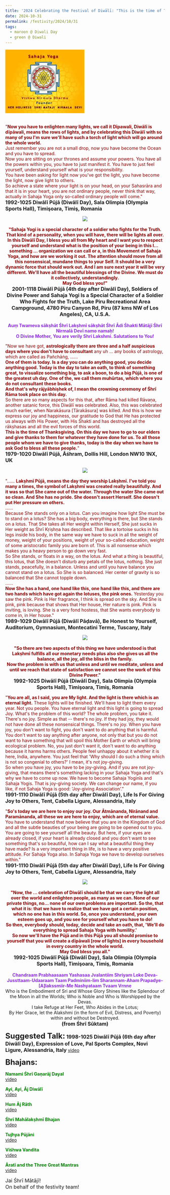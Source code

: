 ```yaml
---
title: '2024 Celebrating the Festival of Diwālī: "This is the time of Thanksgiving. On this day we have to go to our elders and give thanks to them for whatever they have done for us" '
date: 2024-10-31
permalink: /festivity/2024/10/31
tags:
  - maroon @ Diwali Day
  - green @ Diwali
---
```


<div style="text-align: left"><img src="/images/image1.png" width="250" /></div><br>

<p>
<font color="DarkRed">"<b>Now you have to enlighten many lights, we call it Dīpawali, Diwālī is dīpāwali, means the rows of lights, and by celebrating this Diwālī with so many of you I'm sure we'll have such a torch of light which will go around the whole world.</b><br>
Just remember you are not a small drop, now you have become the Ocean and you have to spread.<br>
Now you are sitting on your thrones and assume your powers. You have all the powers within you, you have to just manifest it. You have to just feel yourself, understand yourself what is your responsibility.<br>
You have been asking for light now you've got the light, you have become the light, now give light to others.<br>
So achieve a state where your light is on your head, on your Sahasrāra and that it is in your heart, you are not ordinary people, never think that way, actually in Sahaja Yoga only so-called ordinary people will come."</font><br>
<font size="+0"><b>1992-1025 Diwālī Pūjā (Diwālī Day), Sala Olimpia (Olympia Sports Hall), Timişoara, Timiş, Romania</b></font>
</p>

<div style="text-align: center"><img src="https://pub-1e517d8c73a64c9c82977d676b1fff72.r2.dev/FT0093.png" /></div>

<p style="text-align:center;">
<font color="DarkRed"><b>"Sahaja Yogi is a special character of a soldier who fights for the Truth. That kind of a personality, when you will have, there will be lights all over.<br>
In this Diwālī Day, I bless you all from My heart and I want you to respect yourself and understand what is the position of your being in this l... something ... organization we can call or a, in this Movement of Sahaja Yoga, and how are we working it out. The attention should move from all this nonsensical, mundane things to your Self. It should be a very dynamic force that should work out. And I am sure next year it will be very different. We'll have all the beautiful blessings of the Divine. We must do it collectively, understandingly.<br>
May God bless you!"</b></font><br>
<font size="+0"><b>2001-1118 Diwālī Pūjā (4th day after Diwālī Day), Soldiers of Divine Power and Sahaja Yogi Is a Special Character of a Soldier Who Fights for the Truth, Lake Piru Recreational Area Campground, 4780 Piru Canyon Rd, Piru (87 kms NW of Los Angeles), CA, U.S.A.</b></font><br>
<br>
<font color="BlueViolet"><b>Auṃ Twameva sākṣhāt Śhrī Lakṣhmī sākṣhāt Śhrī Ādi Śhakti Mātājī Śhrī Nirmalā Devī namo namaḥ!</b><br>
<b>O Divine Mother, You are verily Shri Lakshmi. Salutations to You!</b></font>
</p>

<p>
<font color="DarkRed">"Now we have got, <b>astrologically there are three and a half auspicious days where you don't have to consultant</b> any uh ... any books of astrology, which are called as Pañchāṅg, ......<br>
<b>One of them is today. Is a day you can do anything good, you decide anything good. Today is the day to take an oath, to think of something great, to visualize something big, to ask a boon, to do a big Pūjā, is one of the greatest uh day. One of the, we call them muhūrtas, which where you do not consultant these books.<br>
And that's why rājyābhiṣhek of, I mean the crowning ceremony of Śhrī Rāma took place on this day.</b><br>
So there are so many aspects for this that, after Rāma had killed Rāvaṇa, another satanic force, this Diwālī was celebrated. Also, this was celebrated much earlier, when Narakāsura [Tārakāsura] was killed. And this is how we express our joy and happiness, our gratitude to God that He has protected us always with His Power, with His Śhakti and has destroyed all the rākṣhasas and all the evil forces of this world.<br>
<b>This is the time of Thanksgiving. On this day we have to go to our elders and give thanks to them for whatever they have done for us. To all those people whom we have to give thanks, today is the day when we have to ask God to bless all these people.</b>"</font><br>
<font size="+0"><b>1979-1020 Diwālī Pūjā, Āśhram, Dollis Hill, London NW10 1NX, UK</b></font>
</p>

<div style="text-align: center"><img src="https://pub-1e517d8c73a64c9c82977d676b1fff72.r2.dev/FT0094.png" /></div>

<p>
<font color="DarkRed">"...... <b>Lakṣhmī Pūjā, means the day they worship Lakṣhmī. I've told you many a times, the symbol of Lakṣhmī was created really beautifully. And it was so that She came out of the water. Through the water She came out so clean. And She has no pride. She doesn't assert Herself. She doesn't put Her pressure on others.</b><br>
......<br>
Because She stands only on a lotus. Can you imagine how light She must be to stand on a lotus? She has a big body, everything is there, but She stands on a lotus. That She takes all Her weight within Herself, She just sucks in Her weight as Śhrī Kṛiṣhṇa has described. That like a tortoise sucks in his legs inside his body, in the same way we have to suck in all the weight of money, weight of your positions, weight of your so-called education, weight of some aristocratic family you are born of. This is all nonsense which makes you a heavy person to go down very fast.<br>
So She stands, or floats in a way, on the lotus. And what a thing is beautiful, this lotus, that She doesn't disturb any petals of the lotus, nothing. She just stands, peacefully, in a balance. Unless and until you have balance you cannot stand on a lotus. So She is so balanced. Her center of gravity is so balanced that She cannot topple down.<br>
......<br>
<b>Now She has a hand, one hand like this, one hand like this, and there are two hands which have got again the lotuses, the pink ones.</b> Yesterday you saw the pink. Pink is Her fragrance, I think is spread on the sky. And She is pink, pink because that shows that Her house, Her nature is pink. Pink is inviting, is loving. She is a very fond hostess, that She wants everybody to come in, in Her house."</font><br>
<font size="+0"><b>1989-1029 Diwālī Pūjā (Diwālī Pāḍavā), Be Honest to Yourself, Auditorium, Gymnasium, Montecatini Terme, Tuscany, Italy</b></font>
</p>

<div style="text-align: center"><img src="https://pub-1e517d8c73a64c9c82977d676b1fff72.r2.dev/FT0095.png" /></div>

<p style="text-align:center;">
<font color="DarkRed"><b>"So there are two aspects of this thing we have understood is that Lakṣhmī fulfills all our monetary needs plus also she gives us all the balance, all the joy, all the bliss in the family.<br>
Now the problem is with us that unless and until we meditate, unless and until we reach that state of satisfaction we cannot see the work of this Divine Power."</b></font><br>
<font size="+0"><b>1992-1025 Diwālī Pūjā (Diwālī Day), Sala Olimpia (Olympia Sports Hall), Timişoara, Timiş, Romania</b></font><br>
</p>

<p>
<font color="DarkRed">"<b>You are all, as I said, you are My light. And the light is there which is an eternal light.</b> These lights will be finished. We'll have to light them every year. Not you people. You have eternal light and this light is going to spread Joy. What's the problem of this world? The whole problem, you take it. There's no joy. Simple as that -- there's no joy. If they had joy, they would not have done all these nonsensical things. There's no joy. When you have joy, you don't want to fight, you don't want to do anything that is harmful. You don't want to say anything after anyone, not only that but you do not want to have something that will spoil this Mother Earth or which will bring ecological problem. No, you just don't want it, don't want to do anything because it harms harms others. People feel unhappy about it whether it is here, India, anywhere. You just feel that 'Why should I do such a thing which is not so congenial to others?' I mean, it's not joy-giving.<br>
So when you have joy, you have to be joy-giving. And if you are not joy-giving, that means there's something lacking in your Sahaja Yoga and that's why we have to come up now. We have to become Sahaja Yoginīs and Sahaja Yogis. That is joy-giving society. We can change our name, if you like, if not Sahaja Yoga is good: 'Joy-giving Association'."</font><br>
<font size="+0"><b>1991-1110 Diwālī Pūjā (5th day after Diwālī Day), Life Is For Giving Joy to Others, Tent, Cabella Ligure, Alessandria, Italy</b></font>
</p>

<p>
<font color="DarkRed">"<b>So's today we are here to enjoy our joy. Our Ātmānanda, Nirānand and Paramānanda, all these we are here to enjoy, which are of eternal value.</b><br>
You have to understand that now believe that you are in the Kingdom of God and all the subtle beauties of your being are going to be opened out to you. You are going to see yourself all the beauty. But here, if your eyes are already closed, if your heart is already closed and you don't want to see something that's so beautiful, how can I say what a beautiful thing they have made? Is a very important thing in life, is to have a very positive attitude. For Sahaja Yoga also. In Sahaja Yoga we have to develop ourselves within."</font><br>
<font size="+0"><b>1991-1110 Diwālī Pūjā (5th day after Diwālī Day), Life Is For Giving Joy to Others, Tent, Cabella Ligure, Alessandria, Italy</b></font>
</p>

<div style="text-align: center"><img src="https://pub-1e517d8c73a64c9c82977d676b1fff72.r2.dev/FT0096.png" /></div>

<p style="text-align:center;">
<font color="DarkRed"><b>"Now, the ... celebration of Diwālī should be that we carry the light all over the world and enlighten people, as many as we can. None of our private things, no... none of our own problems are important. So the, that what it is: that we have to realize that we have got a certain position, which no one has in this world. So, once you understand, your own esteem goes up, and you see for yourself what you have to do!<br>
So then, everybody should, today, decide and take an oath, that, 'We'll do everything to spread Sahaja Yoga with humility.'<br>
So now we'll have the Pūjā and in this Pūjā you all should promise to yourself that you will create a dīpāwali [row of lights] in every household in every country in the whole world.<br>
May God bless you all."</b></font><br>
<font size="+0"><b>1992-1025 Diwālī Pūjā (Diwālī Day), Sala Olimpia (Olympia Sports Hall), Timişoara, Timiş, Romania</b></font><br>
<br>
<font color="BlueViolet"><b>Chandraam Prabhaasaam Yashasaa Jvalantiim Shriyam Loke Deva-Jussttaam-Udaaraam 
Taam Padminiim-Iim Sharannam-Aham Prapadye-[A]lakssmiir-Me Nashyataam Tvaam Vrnne</b></font><br>
Who is the Embodiment of Sri and Whose Glory Shines like the Splendour of the Moon in all the Worlds; Who is Noble and Who is Worshipped by the Devas.<br>
I take Refuge at Her Feet, Who Abides in the Lotus;<br>
By Her Grace, let the Alakshmi (in the form of Evil, Distress, and Poverty) within and without be Destroyed.<br>
<font size="+0"><b>(from Śhrī Sūktam)</b></font><br>
</p>

<font size="+2"><b>Suggested Talk:</b></font> 
<font size="+0"><b>1998-1025 Diwālī Pūjā (6th day after Diwālī Day), Expression of Love, Pal Sports Complex, Novi Ligure, Alessandria, Italy</b></font>
<a href="https://vimeo.com/video/82917438"> video</a><br>

<font size="+2"><b>Bhajans:</b></font>

<p>
<font color="green"><b>Namami Śhrī Gaṇarāj Dayal</b></font><br>
<a href="https://seven-teams.github.io/Videos_Links.html">video</a>
</p>

<p>
<font color="green"><b>Ayi, Ayi, Āj Diwālī</b></font><br>
<a href="https://seven-teams.github.io/Videos_Links.html">video</a>
</p>

<p>
<font color="green"><b>Hum Āj Rāth</b></font><br>
<a href="https://seven-teams.github.io/Videos_Links.html">video</a> 
</p>

<p>
<font color="green"><b>Śhrī Mahālakṣhmī Bhajan</b></font><br>
<a href="https://seven-teams.github.io/Videos_Links.html">video</a>
</p>

<p>
<font color="green"><b>Tujhya Pūjāni</b></font><br>
<a href="https://seven-teams.github.io/Videos_Links.html">video</a>
</p>

<p>
<font color="green"><b>Viśhwa Vandita</b></font><br>
<a href="https://seven-teams.github.io/Videos_Links.html">video</a> 
</p>

<p>
<font color="green"><b>Āratī and the Three Great Mantras</b></font><br>
<a href="https://seven-teams.github.io/Videos_Links.html">video</a>
</p>


<p>
<font size="+0">Jai Śhrī Mātājī!<br>
On behalf of the festivity team!</font>
</p>